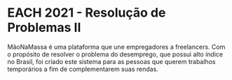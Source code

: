 # EACH 2021 - Resolução de Problemas II

MãoNaMassa é uma plataforma que une empregadores a freelancers. Com o propósito de resolver o problema do desemprego, que possui alto índice no Brasil, foi criado este sistema para as pessoas que querem trabalhos temporários a fim de complementarem suas rendas.
